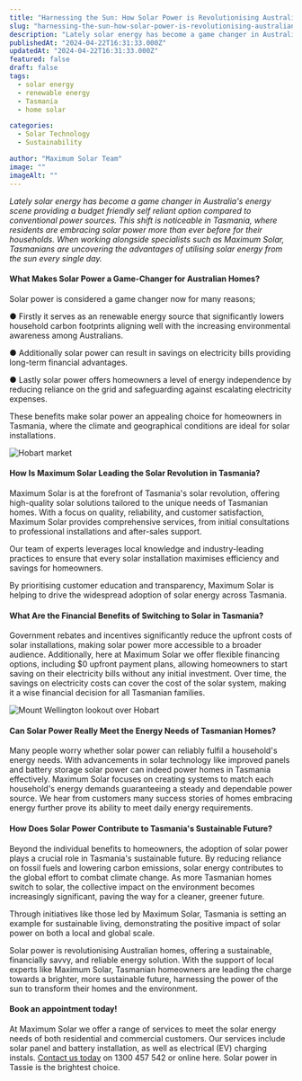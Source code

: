 ```yaml
---
title: "Harnessing the Sun: How Solar Power is Revolutionising Australian Homes"
slug: "harnessing-the-sun-how-solar-power-is-revolutionising-australian-homes"
description: "Lately solar energy has become a game changer in Australia's energy scene providing a budget friendly self reliant option compared to conventional power sources"
publishedAt: "2024-04-22T16:31:33.000Z"
updatedAt: "2024-04-22T16:31:33.000Z"
featured: false
draft: false
tags:
  - solar energy
  - renewable energy
  - Tasmania
  - home solar

categories:
  - Solar Technology
  - Sustainability

author: "Maximum Solar Team"
image: ""
imageAlt: ""
---
```


_Lately solar energy has become a game changer in Australia's energy scene providing a budget friendly self reliant option compared to conventional power sources. This shift is noticeable in Tasmania, where residents are embracing solar power more than ever before for their households. When working alongside specialists such as Maximum Solar, Tasmanians are uncovering the advantages of utilising solar energy from the sun every single day._ 

#### What Makes Solar Power a Game-Changer for Australian Homes? 

Solar power is considered a game changer now for many reasons; 

● Firstly it serves as an renewable energy source that significantly lowers household carbon footprints aligning well with the increasing environmental awareness among Australians.

● Additionally solar power can result in savings on electricity bills providing long-term financial advantages. 

● Lastly solar power offers homeowners a level of energy independence by reducing reliance on the grid and safeguarding against escalating electricity expenses. 

These benefits make solar power an appealing choice for homeowners in Tasmania, where the climate and geographical conditions are ideal for solar installations. 

![Hobart market](/images/blog/image-14.jpg)

#### How Is Maximum Solar Leading the Solar Revolution in Tasmania? 

Maximum Solar is at the forefront of Tasmania's solar revolution, offering high-quality solar solutions tailored to the unique needs of Tasmanian homes. With a focus on quality, reliability, and customer satisfaction, Maximum Solar provides comprehensive services, from initial consultations to professional installations and after-sales support. 

Our team of experts leverages local knowledge and industry-leading practices to ensure that every solar installation maximises efficiency and savings for homeowners.

By prioritising customer education and transparency, Maximum Solar is helping to drive the widespread adoption of solar energy across Tasmania. 

#### What Are the Financial Benefits of Switching to Solar in Tasmania? 

Government rebates and incentives significantly reduce the upfront costs of solar installations, making solar power more accessible to a broader audience. Additionally, here at Maximum Solar we offer flexible financing options, including $0 upfront payment plans, allowing homeowners to start saving on their electricity bills without any initial investment. Over time, the savings on electricity costs can cover the cost of the solar system, making it a wise financial decision for all Tasmanian families. 

![Mount Wellington lookout over Hobart](/images/blog/image-15.jpg)

#### Can Solar Power Really Meet the Energy Needs of Tasmanian Homes? 

Many people worry whether solar power can reliably fulfil a household's energy needs. With advancements in solar technology like improved panels and battery storage solar power can indeed power homes in Tasmania effectively. Maximum Solar focuses on creating systems to match each household's energy demands guaranteeing a steady and dependable power source. We hear from customers many success stories of homes embracing energy further prove its ability to meet daily energy requirements.

#### How Does Solar Power Contribute to Tasmania's Sustainable Future? 

Beyond the individual benefits to homeowners, the adoption of solar power plays a crucial role in Tasmania's sustainable future. By reducing reliance on fossil fuels and lowering carbon emissions, solar energy contributes to the global effort to combat climate change. As more Tasmanian homes switch to solar, the collective impact on the environment becomes increasingly significant, paving the way for a cleaner, greener future. 

Through initiatives like those led by Maximum Solar, Tasmania is setting an example for sustainable living, demonstrating the positive impact of solar power on both a local and global scale. 

Solar power is revolutionising Australian homes, offering a sustainable, financially savvy, and reliable energy solution. With the support of local experts like Maximum Solar, Tasmanian homeowners are leading the charge towards a brighter, more sustainable future, harnessing the power of the sun to transform their homes and the environment. 

#### Book an appointment today! 

At Maximum Solar we offer a range of services to meet the solar energy needs of both residential and commercial customers. Our services include solar panel and battery installation, as well as electrical (EV) charging instals. [Contact us today](/contact) on 1300 457 542 or online here. Solar power in Tassie is the brightest choice.
